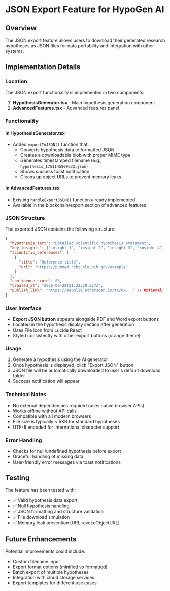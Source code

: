 # JSON Export Feature for HypoGen AI

## Overview
The JSON export feature allows users to download their generated research hypotheses as JSON files for data portability and integration with other systems.

## Implementation Details

### Location
The JSON export functionality is implemented in two components:

1. **HypothesisGenerator.tsx** - Main hypothesis generation component
2. **AdvancedFeatures.tsx** - Advanced features panel

### Functionality

#### In HypothesisGenerator.tsx
- Added `exportToJSON()` function that:
  - Converts hypothesis data to formatted JSON
  - Creates a downloadable blob with proper MIME type
  - Generates timestamped filename (e.g., `hypothesis_1751145809633.json`)
  - Shows success toast notification
  - Cleans up object URLs to prevent memory leaks

#### In AdvancedFeatures.tsx
- Existing `handleExportJSON()` function already implemented
- Available in the blockchain/export section of advanced features

### JSON Structure
The exported JSON contains the following structure:
```json
{
  "hypothesis_text": "Detailed scientific hypothesis statement",
  "key_insights": ["insight 1", "insight 2", "insight 3", "insight 4", "insight 5"],
  "scientific_references": [
    {
      "title": "Reference title",
      "url": "https://pubmed.ncbi.nlm.nih.gov/example"
    }
  ],
  "confidence_score": 85,
  "created_at": "2025-06-28T21:23:29.627Z",
  "publish_link": "https://sepolia.etherscan.io/tx/0x..." // Optional, if published to blockchain
}
```

### User Interface
- **Export JSON button** appears alongside PDF and Word export buttons
- Located in the hypothesis display section after generation
- Uses File icon from Lucide React
- Styled consistently with other export buttons (orange theme)

### Usage
1. Generate a hypothesis using the AI generator
2. Once hypothesis is displayed, click "Export JSON" button
3. JSON file will be automatically downloaded to user's default download folder
4. Success notification will appear

### Technical Notes
- No external dependencies required (uses native browser APIs)
- Works offline without API calls
- Compatible with all modern browsers
- File size is typically < 5KB for standard hypotheses
- UTF-8 encoded for international character support

### Error Handling
- Checks for null/undefined hypothesis before export
- Graceful handling of missing data
- User-friendly error messages via toast notifications

## Testing
The feature has been tested with:
- ✅ Valid hypothesis data export
- ✅ Null hypothesis handling
- ✅ JSON formatting and structure validation
- ✅ File download simulation
- ✅ Memory leak prevention (URL.revokeObjectURL)

## Future Enhancements
Potential improvements could include:
- Custom filename input
- Export format options (minified vs formatted)
- Batch export of multiple hypotheses
- Integration with cloud storage services
- Export templates for different use cases 